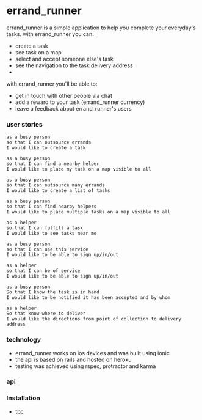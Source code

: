 # errand_runner

errand_runner is a simple application to help you complete your everyday's tasks.
with errand_runner you can:
  - create a task
  - see task on a map
  - select and accept someone else's task
  - see the navigation to the task delivery address
  - 
 with errand_runner you'll be able to:
  - get in touch with other people via chat
  - add a reward to your task (errand_runner currency)
  - leave a feedback about errand_runner's users

### user stories

```
as a busy person  
so that I can outsource errands
I would like to create a task
 
as a busy person
so that I can find a nearby helper
I would like to place my task on a map visible to all
 
as a busy person  
so that I can outsource many errands
I would like to create a list of tasks
 
as a busy person
so that I can find nearby helpers
I would like to place multiple tasks on a map visible to all
 
as a helper
so that I can fulfill a task
I would like to see tasks near me
 
as a busy person
so that I can use this service
I would like to be able to sign up/in/out
 
as a helper
so that I can be of service
I would like to be able to sign up/in/out
 
as a busy person  
So that I know the task is in hand
I would like to be notified it has been accepted and by whom
 
as a helper
So that know where to deliver
I would like the directions from point of collection to delivery address

```


### technology

* errand_runner works on ios devices and was built using ionic
* the api is based on rails and hosted on heroku
* testing was achieved using rspec, protractor and karma

### api

### Installation

* tbc
